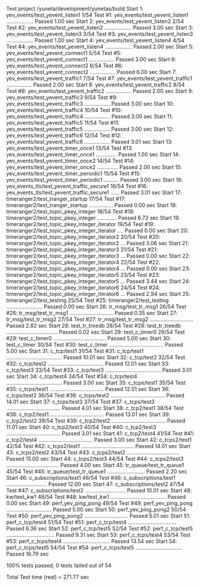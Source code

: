 Test project /yuneta/development/yunetas/build
Start  1: yev_events/test_yevent_listen1
1/54 Test  #1: yev_events/test_yevent_listen1 ..................   Passed    1.00 sec
Start  2: yev_events/test_yevent_listen2
2/54 Test  #2: yev_events/test_yevent_listen2 ..................   Passed    3.00 sec
Start  3: yev_events/test_yevent_listen3
3/54 Test  #3: yev_events/test_yevent_listen3 ..................   Passed    1.00 sec
Start  4: yev_events/test_yevent_listen4
4/54 Test  #4: yev_events/test_yevent_listen4 ..................   Passed    2.00 sec
Start  5: yev_events/test_yevent_connect1
5/54 Test  #5: yev_events/test_yevent_connect1 .................   Passed    3.00 sec
Start  6: yev_events/test_yevent_connect2
6/54 Test  #6: yev_events/test_yevent_connect2 .................   Passed    6.00 sec
Start  7: yev_events/test_yevent_traffic1
7/54 Test  #7: yev_events/test_yevent_traffic1 .................   Passed    2.00 sec
Start  8: yev_events/test_yevent_traffic2
8/54 Test  #8: yev_events/test_yevent_traffic2 .................   Passed    2.00 sec
Start  9: yev_events/test_yevent_traffic3
9/54 Test  #9: yev_events/test_yevent_traffic3 .................   Passed    3.00 sec
Start 10: yev_events/test_yevent_traffic4
10/54 Test #10: yev_events/test_yevent_traffic4 .................   Passed    3.00 sec
Start 11: yev_events/test_yevent_traffic5
11/54 Test #11: yev_events/test_yevent_traffic5 .................   Passed    3.00 sec
Start 12: yev_events/test_yevent_traffic6
12/54 Test #12: yev_events/test_yevent_traffic6 .................   Passed    3.01 sec
Start 13: yev_events/test_yevent_timer_once1
13/54 Test #13: yev_events/test_yevent_timer_once1 ..............   Passed    1.00 sec
Start 14: yev_events/test_yevent_timer_once2
14/54 Test #14: yev_events/test_yevent_timer_once2 ..............   Passed    2.00 sec
Start 15: yev_events/test_yevent_timer_periodic1
15/54 Test #15: yev_events/test_yevent_timer_periodic1 ..........   Passed    3.00 sec
Start 16: yev_events_tls/test_yevent_traffic_secure1
16/54 Test #16: yev_events_tls/test_yevent_traffic_secure1 ......   Passed    3.01 sec
Start 17: timeranger2/test_tranger_startup
17/54 Test #17: timeranger2/test_tranger_startup ................   Passed    0.00 sec
Start 18: timeranger2/test_topic_pkey_integer
18/54 Test #18: timeranger2/test_topic_pkey_integer .............   Passed    6.73 sec
Start 19: timeranger2/test_topic_pkey_integer_iterator
19/54 Test #19: timeranger2/test_topic_pkey_integer_iterator ....   Passed    0.00 sec
Start 20: timeranger2/test_topic_pkey_integer_iterator2
20/54 Test #20: timeranger2/test_topic_pkey_integer_iterator2 ...   Passed    3.06 sec
Start 21: timeranger2/test_topic_pkey_integer_iterator3
21/54 Test #21: timeranger2/test_topic_pkey_integer_iterator3 ...   Passed    0.00 sec
Start 22: timeranger2/test_topic_pkey_integer_iterator4
22/54 Test #22: timeranger2/test_topic_pkey_integer_iterator4 ...   Passed    0.00 sec
Start 23: timeranger2/test_topic_pkey_integer_iterator5
23/54 Test #23: timeranger2/test_topic_pkey_integer_iterator5 ...   Passed    3.44 sec
Start 24: timeranger2/test_topic_pkey_integer_iterator6
24/54 Test #24: timeranger2/test_topic_pkey_integer_iterator6 ...   Passed    2.94 sec
Start 25: timeranger2/test_testing
25/54 Test #25: timeranger2/test_testing ........................   Passed    0.00 sec
Start 26: tr_msg/test_tr_msg1
26/54 Test #26: tr_msg/test_tr_msg1 .............................   Passed    0.35 sec
Start 27: tr_msg/test_tr_msg2
27/54 Test #27: tr_msg/test_tr_msg2 .............................   Passed    2.82 sec
Start 28: test_tr_treedb
28/54 Test #28: test_tr_treedb ..................................   Passed    0.02 sec
Start 29: test_c_timer0
29/54 Test #29: test_c_timer0 ...................................   Passed    5.00 sec
Start 30: test_c_timer
30/54 Test #30: test_c_timer ....................................   Passed    5.00 sec
Start 31: c_tcp/test1
31/54 Test #31: c_tcp/test1 .....................................   Passed   10.01 sec
Start 32: c_tcp/test2
32/54 Test #32: c_tcp/test2 .....................................   Passed   12.01 sec
Start 33: c_tcp/test3
33/54 Test #33: c_tcp/test3 .....................................   Passed    3.01 sec
Start 34: c_tcp/test4
34/54 Test #34: c_tcp/test4 .....................................   Passed    3.00 sec
Start 35: c_tcps/test1
35/54 Test #35: c_tcps/test1 ....................................   Passed   12.01 sec
Start 36: c_tcps/test2
36/54 Test #36: c_tcps/test2 ....................................   Passed   14.01 sec
Start 37: c_tcps/test3
37/54 Test #37: c_tcps/test3 ....................................   Passed    4.01 sec
Start 38: c_tcp2/test1
38/54 Test #38: c_tcp2/test1 ....................................   Passed   13.01 sec
Start 39: c_tcp2/test2
39/54 Test #39: c_tcp2/test2 ....................................   Passed   11.01 sec
Start 40: c_tcp2/test3
40/54 Test #40: c_tcp2/test3 ....................................   Passed    3.01 sec
Start 41: c_tcp2/test4
41/54 Test #41: c_tcp2/test4 ....................................   Passed    3.00 sec
Start 42: c_tcps2/test1
42/54 Test #42: c_tcps2/test1 ...................................   Passed   14.01 sec
Start 43: c_tcps2/test2
43/54 Test #43: c_tcps2/test2 ...................................   Passed   15.00 sec
Start 44: c_tcps2/test3
44/54 Test #44: c_tcps2/test3 ...................................   Passed    4.00 sec
Start 45: tr_queue/test_tr_queue1
45/54 Test #45: tr_queue/test_tr_queue1 .........................   Passed    2.20 sec
Start 46: c_subscriptions/test1
46/54 Test #46: c_subscriptions/test1 ...........................   Passed   12.00 sec
Start 47: c_subscriptions/test2
47/54 Test #47: c_subscriptions/test2 ...........................   Passed   10.01 sec
Start 48: kw/test_kw1
48/54 Test #48: kw/test_kw1 .....................................   Passed    0.00 sec
Start 49: perf_yev_ping_pong
49/54 Test #49: perf_yev_ping_pong ..............................   Passed    5.00 sec
Start 50: perf_yev_ping_pong2
50/54 Test #50: perf_yev_ping_pong2 .............................   Passed    5.01 sec
Start 51: perf_c_tcp/test4
51/54 Test #51: perf_c_tcp/test4 ................................   Passed    6.36 sec
Start 52: perf_c_tcp/test5
52/54 Test #52: perf_c_tcp/test5 ................................   Passed    9.31 sec
Start 53: perf_c_tcps/test4
53/54 Test #53: perf_c_tcps/test4 ...............................   Passed   13.54 sec
Start 54: perf_c_tcps/test5
54/54 Test #54: perf_c_tcps/test5 ...............................   Passed   16.79 sec

100% tests passed, 0 tests failed out of 54

Total Test time (real) = 271.77 sec
